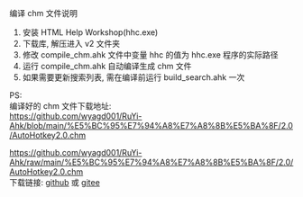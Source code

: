 ﻿ 编译 chm 文件说明   
1. 安装 HTML Help Workshop(hhc.exe)   
2. 下载库, 解压进入 v2 文件夹   
3. 修改 compile_chm.ahk 文件中变量 hhc 的值为 hhc.exe 程序的实际路径   
4. 运行 compile_chm.ahk 自动编译生成 chm 文件   
5. 如果需要更新搜索列表, 需在编译前运行 build_search.ahk 一次   

PS:  
编译好的 chm 文件下载地址:  
https://github.com/wyagd001/RuYi-Ahk/blob/main/%E5%BC%95%E7%94%A8%E7%A8%8B%E5%BA%8F/2.0/AutoHotkey2.0.chm   

https://github.com/wyagd001/RuYi-Ahk/raw/main/%E5%BC%95%E7%94%A8%E7%A8%8B%E5%BA%8F/2.0/AutoHotkey2.0.chm   
下载链接: [github](https://raw.githubusercontent.com/wyagd001/RuYi-Ahk/main/%E5%BC%95%E7%94%A8%E7%A8%8B%E5%BA%8F/2.0/AutoHotkey2.0.chm) 或 [gitee](https://gitee.com/wyagd001/RuYi-Ahk/raw/main/%E5%BC%95%E7%94%A8%E7%A8%8B%E5%BA%8F/2.0/AutoHotkey2.0.chm)   